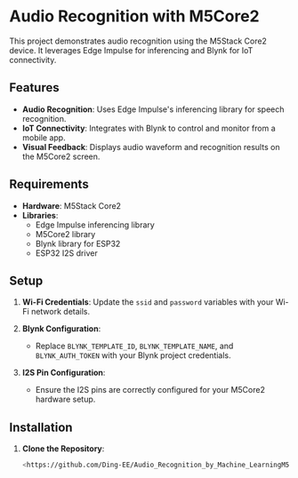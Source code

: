 # Audio Recognition with M5Core2

This project demonstrates audio recognition using the M5Stack Core2 device. It leverages Edge Impulse for inferencing and Blynk for IoT connectivity.

## Features

- **Audio Recognition**: Uses Edge Impulse's inferencing library for speech recognition.
- **IoT Connectivity**: Integrates with Blynk to control and monitor from a mobile app.
- **Visual Feedback**: Displays audio waveform and recognition results on the M5Core2 screen.

## Requirements

- **Hardware**: M5Stack Core2
- **Libraries**:
  - Edge Impulse inferencing library
  - M5Core2 library
  - Blynk library for ESP32
  - ESP32 I2S driver

## Setup

1. **Wi-Fi Credentials**: Update the `ssid` and `password` variables with your Wi-Fi network details.

2. **Blynk Configuration**:
   - Replace `BLYNK_TEMPLATE_ID`, `BLYNK_TEMPLATE_NAME`, and `BLYNK_AUTH_TOKEN` with your Blynk project credentials.

3. **I2S Pin Configuration**:
   - Ensure the I2S pins are correctly configured for your M5Core2 hardware setup.

## Installation

1. **Clone the Repository**:
   ```bash
   <https://github.com/Ding-EE/Audio_Recognition_by_Machine_LearningM5Core2>
